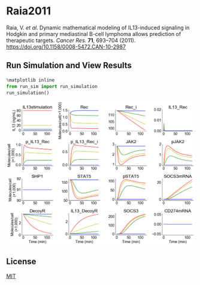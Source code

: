 # Raia2011
Raia, V. *et al.* Dynamic mathematical modeling of IL13-induced signaling in Hodgkin and primary mediastinal B-cell lymphoma allows prediction of therapeutic targets. *Cancer Res.* **71**, 693–704 (2011). https://doi.org/10.1158/0008-5472.CAN-10-2987

## Run Simulation and View Results
```python
%matplotlib inline
from run_sim import run_simulation
run_simulation()
```
![MedB1model](MedB1model.png)

## License
[MIT](/LICENSE)